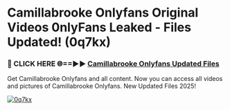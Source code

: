 # Camillabrooke Onlyfans Original Videos 0nlyFans Leaked - Files Updated! (0q7kx)

<h3>🔴 CLICK HERE 🌐==►► <a href="https://tinyurl.com/2m67pmp6" rel="nofollow">Camillabrooke Onlyfans Updated Files</a></h3>

Get Camillabrooke Onlyfans and all content. Now you can access all videos and pictures of Camillabrooke Onlyfans. New Updated Files 2025!

[![0q7kx](https://i.imgur.com/H4QAA4z.gif)](https://tinyurl.com/2m67pmp6)